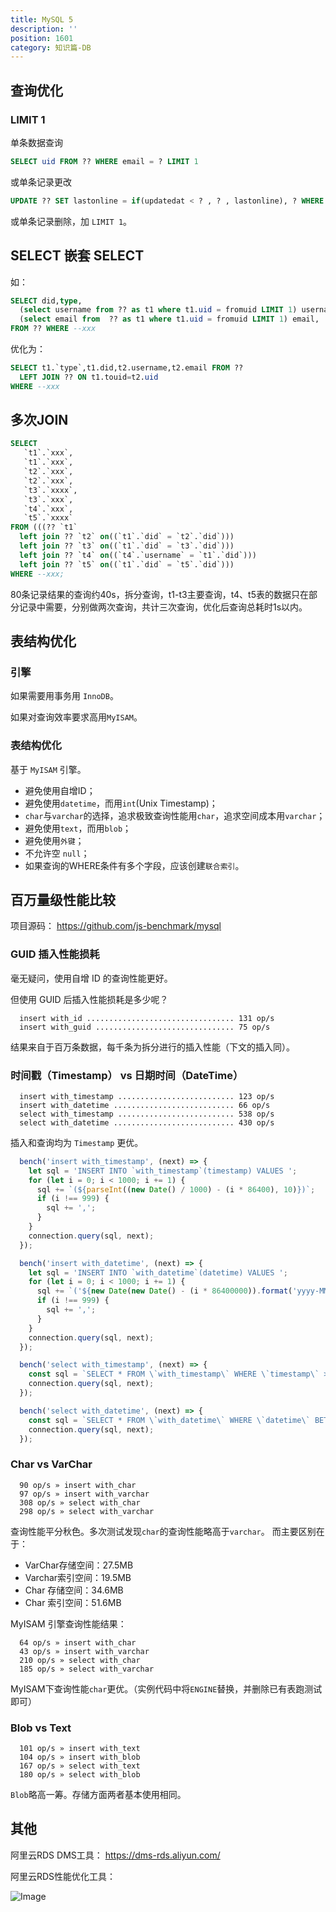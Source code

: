 ```yaml
---
title: MySQL 5
description: ''
position: 1601
category: 知识篇-DB
---
```


## 查询优化

### LIMIT 1

单条数据查询

```sql
SELECT uid FROM ?? WHERE email = ? LIMIT 1
```

或单条记录更改

```sql
UPDATE ?? SET lastonline = if(updatedat < ? , ? , lastonline), ? WHERE did =  ? LIMIT 1
```

或单条记录删除，加 `LIMIT 1`。

## SELECT 嵌套 SELECT

如：

```sql
SELECT did,type,
  (select username from ?? as t1 where t1.uid = fromuid LIMIT 1) username,
  (select email from  ?? as t1 where t1.uid = fromuid LIMIT 1) email,
FROM ?? WHERE --xxx
```

优化为：

```sql
SELECT t1.`type`,t1.did,t2.username,t2.email FROM ??
  LEFT JOIN ?? ON t1.touid=t2.uid
WHERE --xxx
```


## 多次JOIN

```sql
SELECT
   `t1`.`xxx`,
   `t1`.`xxx`,
   `t2`.`xxx`,
   `t2`.`xxx`,
   `t3`.`xxxx`,
   `t3`.`xxx`,
   `t4`.`xxx`,
   `t5`.`xxxx`
FROM (((?? `t1`
  left join ?? `t2` on((`t1`.`did` = `t2`.`did`)))
  left join ?? `t3` on((`t1`.`did` = `t3`.`did`)))
  left join ?? `t4` on((`t4`.`username` = `t1`.`did`)))
  left join ?? `t5` on((`t1`.`did` = `t5`.`did`)))
WHERE --xxx;
```

80条记录结果的查询约40s，拆分查询，t1-t3主要查询，t4、t5表的数据只在部分记录中需要，分别做两次查询，共计三次查询，优化后查询总耗时1s以内。

## 表结构优化

### 引擎

如果需要用事务用 `InnoDB`。

如果对查询效率要求高用`MyISAM`。

### 表结构优化

基于 `MyISAM` 引擎。

* 避免使用自增ID；
* 避免使用`datetime`，而用`int`(Unix Timestamp)；
* `char`与`varchar`的选择，追求极致查询性能用`char`，追求空间成本用`varchar`；
* 避免使用`text`，而用`blob`；
* 避免使用`外键`；
* 不允许空 `null`；
* 如果查询的WHERE条件有多个字段，应该创建`联合索引`。

## 百万量级性能比较

项目源码： <https://github.com/js-benchmark/mysql>

### GUID 插入性能损耗

毫无疑问，使用自增 ID 的查询性能更好。

但使用 GUID 后插入性能损耗是多少呢？

```
  insert with_id ................................. 131 op/s
  insert with_guid ............................... 75 op/s
```

结果来自于百万条数据，每千条为拆分进行的插入性能（下文的插入同）。

### 时间戳（Timestamp） vs 日期时间（DateTime）

```
  insert with_timestamp .......................... 123 op/s
  insert with_datetime ........................... 66 op/s
  select with_timestamp .......................... 538 op/s
  select with_datetime ........................... 430 op/s
```

插入和查询均为 `Timestamp` 更优。

```js
  bench('insert with_timestamp', (next) => {
    let sql = 'INSERT INTO `with_timestamp`(timestamp) VALUES ';
    for (let i = 0; i < 1000; i += 1) {
      sql += `(${parseInt((new Date() / 1000) - (i * 86400), 10)})`;
      if (i !== 999) {
        sql += ',';
      }
    }
    connection.query(sql, next);
  });

  bench('insert with_datetime', (next) => {
    let sql = 'INSERT INTO `with_datetime`(datetime) VALUES ';
    for (let i = 0; i < 1000; i += 1) {
      sql += `('${new Date(new Date() - (i * 86400000)).format('yyyy-MM-dd hh:mm:ss')}')`;
      if (i !== 999) {
        sql += ',';
      }
    }
    connection.query(sql, next);
  });

  bench('select with_timestamp', (next) => {
    const sql = `SELECT * FROM \`with_timestamp\` WHERE \`timestamp\` > ${parseInt((new Date() / 1000) - (2 * 86400), 10)} AND \`timestamp\` < ${parseInt((new Date() / 1000) - 86400, 10)}`;
    connection.query(sql, next);
  });

  bench('select with_datetime', (next) => {
    const sql = `SELECT * FROM \`with_datetime\` WHERE \`datetime\` BETWEEN '${new Date(new Date() - (2 * 86400000)).format('yyyy-MM-dd hh:mm:ss')}' AND '${new Date(new Date() - 86400000).format('yyyy-MM-dd hh:mm:ss')}'`;
    connection.query(sql, next);
  });
```

### Char vs VarChar

```
  90 op/s » insert with_char
  97 op/s » insert with_varchar
  308 op/s » select with_char
  298 op/s » select with_varchar
```

查询性能平分秋色。多次测试发现`char`的查询性能略高于`varchar`。
而主要区别在于：

* VarChar存储空间：27.5MB
* Varchar索引空间：19.5MB
* Char 存储空间：34.6MB
* Char 索引空间：51.6MB


MyISAM 引擎查询性能结果：

```
  64 op/s » insert with_char
  43 op/s » insert with_varchar
  210 op/s » select with_char
  185 op/s » select with_varchar
```

MyISAM下查询性能`char`更优。（实例代码中将`ENGINE`替换，并删除已有表跑测试即可）

### Blob vs Text

```
  101 op/s » insert with_text
  104 op/s » insert with_blob
  167 op/s » select with_text
  180 op/s » select with_blob
```

`Blob`略高一筹。存储方面两者基本使用相同。

## 其他

阿里云RDS DMS工具： <https://dms-rds.aliyun.com/>

阿里云RDS性能优化工具：

![Image](/basic/db/mysql.png)
